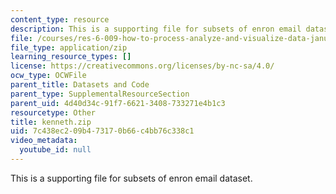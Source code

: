```yaml
---
content_type: resource
description: This is a supporting file for subsets of enron email dataset.
file: /courses/res-6-009-how-to-process-analyze-and-visualize-data-january-iap-2012/7c438ec209b473170b66c4bb76c338c1_kenneth.zip
file_type: application/zip
learning_resource_types: []
license: https://creativecommons.org/licenses/by-nc-sa/4.0/
ocw_type: OCWFile
parent_title: Datasets and Code
parent_type: SupplementalResourceSection
parent_uid: 4d40d34c-91f7-6621-3408-733271e4b1c3
resourcetype: Other
title: kenneth.zip
uid: 7c438ec2-09b4-7317-0b66-c4bb76c338c1
video_metadata:
  youtube_id: null
---
```

This is a supporting file for subsets of enron email dataset.